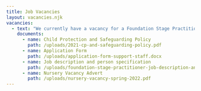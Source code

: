 ```yaml
---
title: Job Vacancies
layout: vacancies.njk
vacancies:
  - text: "We currently have a vacancy for a Foundation Stage Practitioner in our First Steps Nursery."
    documents:
      - name: Child Protection and Safeguarding Policy
        path: /uploads/2021-cp-and-safeguarding-policy.pdf
      - name: Application Form
        path: /uploads/application-form-support-staff.docx
      - name: Job description and person specification
        path: /uploads/foundation-stage-practitioner-job-description-and-person-specification.pdf
      - name: Nursery Vacancy Advert
        path: /uploads/nursery-vacancy-spring-2022.pdf
---
```

